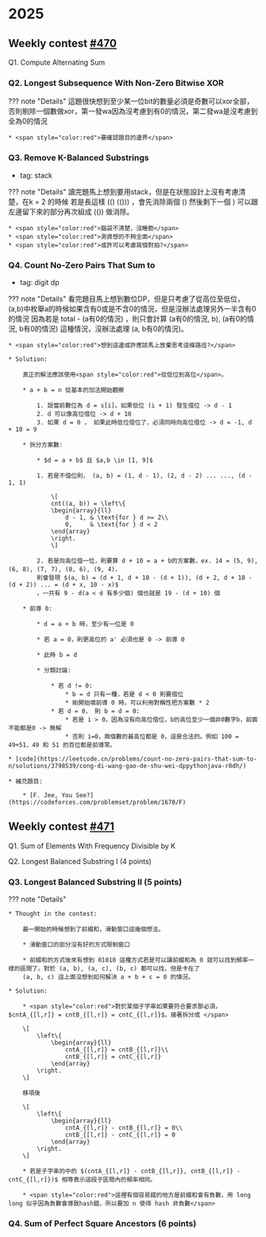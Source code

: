 # 2025

## Weekly contest [#470](https://leetcode.cn/discuss/post/3798458/di-470-chang-zhou-sai-by-leetcode-ne73/)

Q1. Compute Alternating Sum

### Q2. Longest Subsequence With Non-Zero Bitwise XOR

??? note "Details"
    這題很快想到至少某一位bit的數量必須是奇數可以xor全部，否則剔除一個數做xor，第一發wa因為沒考慮到有0的情況，第二發wa是沒考慮到全為0的情況

    * <span style="color:red">要確認題目的邊界</span>

### Q3. Remove K-Balanced Substrings

* tag: stack

??? note "Details"
    讀完題馬上想到要用stack，但是在狀態設計上沒有考慮清楚，在k = 2 的時候 若是長這樣 (() (())) ，會先消除兩個 () 然後剩下一個 )
    可以跟左邊留下來的部分再次組成 (()) 做消除。

    * <span style="color:red">腦袋不清楚，沒睡飽</span>
    * <span style="color:red">測資想的不夠全面</span>
    * <span style="color:red">或許可以考慮寫個對拍?</span>

### Q4. Count No-Zero Pairs That Sum to

* tag: digit dp

??? note "Details"
    看完題目馬上想到數位DP，但是只考慮了從高位至低位，(a,b)中枚舉a的時候如果含有0或是不含0的情況，但是沒辦法處理另外一半含有0的情況
    因為若是 total - (a有0的情況) ，則只會計算 (a有0的情況, b), (a有0的情況, b有0的情況) 這種情況，沒辦法處理 (a, b有0的情況)。

    * <span style="color:red">想到這邊或許應該馬上放棄思考這條路徑?</span>

    * Solution:

        真正的解法應該使用<span style="color:red">從低位到高位</span>。

        * a + b = n 從基本的加法開始觀察

            1. 設當前數位為 d = s[i]。如果低位 (i + 1) 發生借位 -> d - 1
            2. d 可以像高位借位 -> d + 10
            3. 如果 d = 0 ， 如果此時低位借位了，必須同時向高位借位 -> d = -1, d + 10 = 9

        * 拆分方案數:
            
            * $d = a + b$ 且 $a,b \in [1, 9]$

            1. 若是不借位則， (a, b) = (1, d - 1), (2, d - 2) ... ..., (d - 1, 1)

                \[
                cnt((a, b)) = \left\{ 
                \begin{array}{ll}
                    d - 1, & \text{for } d >= 2\\
                    0,     & \text{for } d < 2
                \end{array}
                \right.
                \]

            2. 若是向高位借一位，則要算 d + 10 = a + b的方案數，ex. 14 = (5, 9), (6, 8), (7, 7), (8, 6), (9, 4)，
            則會發現 $(a, b) = (d + 1, d + 10 - (d + 1)), (d + 2, d + 10 - (d + 2)) ... = (d + x, 10 - x)$
            ，一共有 9 - d(a < d 有多少個) 個也就是 19 - (d + 10) 個

        * 前導 0:

            * d = a + b 時，至少有一位是 0

            * 若 a = 0，則更高位的 a' 必須也是 0 -> 前導 0

            * 此時 b = d

            * 分類討論:

                * 若 d != 0:
                    * b = d 只有一種，若是 d < 0 則要借位
                    * 剛開始填前導 0 時，可以利用對稱性把方案數 * 2
                * 若 d = 0， 則 b = d = 0:
                    * 若是 i > 0，因為沒有向高位借位，b的高位至少一個非0數字b，前面不能都是0 -> 無解
                    * 否則 i=0，兩個數的最高位都是 0，這是合法的。例如 100 = 49+51，49 和 51 的百位都是前導零。
    
    * [code](https://leetcode.cn/problems/count-no-zero-pairs-that-sum-to-n/solutions/3798539/cong-di-wang-gao-de-shu-wei-dppythonjava-r8dh/)

    * 補充題目:

        * [F. Jee, You See?](https://codeforces.com/problemset/problem/1670/F)

## Weekly contest [#471](https://leetcode.cn/contest/weekly-contest-471/)

Q1. Sum of Elements With Frequency Divisible by K

Q2. Longest Balanced Substring I (4 points)

### Q3. Longest Balanced Substring II (5 points)

??? note "Details"

    * Thought in the contest:

        最一開始的時候想到了前綴和，滑動窗口這幾個想法。
        
        * 滑動窗口的部分沒有好的方式限制窗口

        * 前綴和的方式後來有想到 01010 這種方式若是可以讓前綴和為 0 就可以找到頻率一樣的區間了。對於 (a, b), (a, c), (b, c) 都可以找，但是卡在了
        (a, b, c) 這上面沒想到如何解決 a + b + c = 0 的情況。

    * Solution:

        * <span style="color:red">對於某個子字串如果要符合要求那必須，$cntA_{[l,r]} = cntB_{[l,r]} = cntC_{[l,r]}$。接著拆分成 </span>

        \[
            \left\{ 
                \begin{array}{ll}
                    cntA_{[l,r]} = cntB_{[l,r]}\\
                    cntB_{[l,r]} = cntC_{[l,r]}
                \end{array}
            \right.
        \]

        移項後

        \[
            \left\{ 
                \begin{array}{ll}
                    cntA_{[l,r]} - cntB_{[l,r]} = 0\\
                    cntB_{[l,r]} - cntC_{[l,r]} = 0
                \end{array}
            \right.
        \]

        * 若是子字串的中的 $(cntA_{[l,r]} - cntB_{[l,r]}, cntB_{[l,r]} - cntC_{[l,r]})$ 相等表示這段子區間內的頻率相同。
        
        * <span style="color:red">這裡有個容易錯的地方是前綴和會有負數，用 long long 似乎因為負數會導致hash錯，所以要加 n 使得 hash 非負數</span>

### Q4. Sum of Perfect Square Ancestors (6 points)
